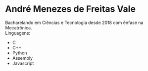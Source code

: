 # André Menezes de Freitas Vale

<div id="aprt">
  Bacharelando em Ciências e Tecnologia desde 2018 com ênfase na Mecatrônica.
</div>

<div id="lags">
  Linguagens:
  <ul>
    <li> C
    <li> C++
    <li> Python
    <li> Assembly
    <li> Javascript
  </ul
</div>

